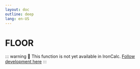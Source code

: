 ```yaml
---
layout: doc
outline: deep
lang: en-US
---
```


# FLOOR

::: warning
🚧 This function is not yet available in IronCalc.
[Follow development here](https://github.com/ironcalc/IronCalc/labels/Functions)
:::